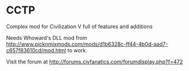 # CCTP
Complex mod for Civilization V full of features and additions

Needs Whoward's DLL mod from http://www.picknmixmods.com/mods/d1b6328c-ff44-4b0d-aad7-c657f83610cd/mod.html to work.

Visit the forum at http://forums.civfanatics.com/forumdisplay.php?f=472
